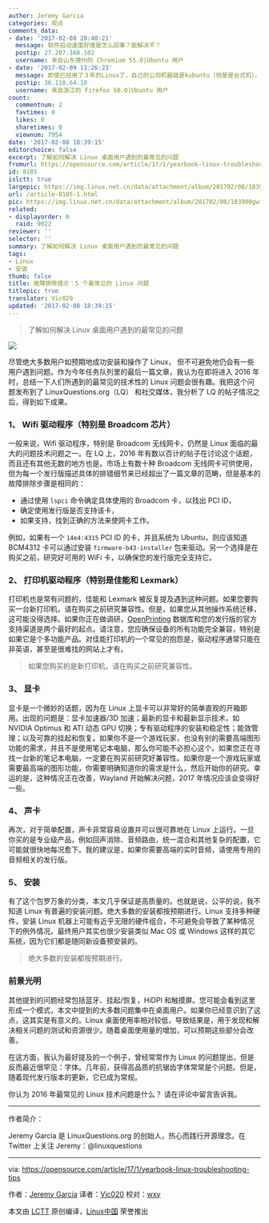 ```yaml
---
author: Jeremy Garcia
categories: 观点
comments_data:
- date: '2017-02-08 20:48:21'
  message: 软件启动速度好慢是怎么回事？能解决不？
  postip: 27.207.168.102
  username: 来自山东德州的 Chromium 55.0|Ubuntu 用户
- date: '2017-02-09 11:26:23'
  message: 即使已经用了３年的Linux了，自己的公司机器就是kubuntu（但是是台式机），但感觉给笔记本安装Linux仍是提心吊胆，生怕哪个驱动又不好使了．
  postip: 36.110.64.10
  username: 来自浙江的 Firefox 50.0|Ubuntu 用户
count:
  commentnum: 2
  favtimes: 0
  likes: 0
  sharetimes: 0
  viewnum: 7954
date: '2017-02-08 18:39:15'
editorchoice: false
excerpt: 了解如何解决 Linux 桌面用户遇到的最常见的问题
fromurl: https://opensource.com/article/17/1/yearbook-linux-troubleshooting-tips
id: 8185
islctt: true
largepic: https://img.linux.net.cn/data/attachment/album/201702/08/183900gwiazaw7474b7v8x.gif
url: /article-8185-1.html
pic: https://img.linux.net.cn/data/attachment/album/201702/08/183900gwiazaw7474b7v8x.gif.thumb.jpg
related:
- displayorder: 0
  raid: 9022
reviewer: ''
selector: ''
summary: 了解如何解决 Linux 桌面用户遇到的最常见的问题
tags:
- Linux
- 安装
thumb: false
title: 故障排除提示：5 个最常见的 Linux 问题
titlepic: true
translator: Vic020
updated: '2017-02-08 18:39:15'
---
```



> 
> 了解如何解决 Linux 桌面用户遇到的最常见的问题
> 
> 
> 


![](/data/attachment/album/201702/08/183900gwiazaw7474b7v8x.gif)


尽管绝大多数用户如预期地成功安装和操作了 Linux， 但不可避免地仍会有一些用户遇到问题。作为今年任务队列里的最后一篇文章，我认为在即将进入 2016 年时，总结一下人们所遇到的最常见的技术性的 Linux 问题会很有趣。我把这个问题发布到了 LinuxQuestions.org（LQ） 和社交媒体，我分析了 LQ 的帖子情况之后，得到如下成果。


### 1、 Wifi 驱动程序（特别是 Broadcom 芯片）


一般来说，Wifi 驱动程序，特别是 Broadcom 无线网卡，仍然是 Linux 面临的最大的问题技术问题之一。在 LQ 上，2016 年有数以百计的帖子在讨论这个话题，而且还有其他无数的地方也是。市场上有数十种 Broadcom 无线网卡可供使用，但为每一个发行版描述具体的排错细节来已经超出了一篇文章的范畴，但是基本的故障排除步骤是相同的：


* 通过使用 `lspci` 命令确定具体使用的 Broadcom 卡，以找出 PCI ID，
* 确定使用发行版是否支持该卡，
* 如果支持，找到正确的方法来使网卡工作。


例如，如果有一个 `14e4:4315` PCI ID 的卡，并且系统为 Ubuntu，则应该知道 BCM4312 卡可以通过安装 `firmware-b43-installer` 包来驱动。另一个选择是在购买之前，研究好可用的 WiFi 卡，以确保您的发行版完全支持它。


### 2、 打印机驱动程序（特别是佳能和 Lexmark）


打印机也是常有问题的，佳能和 Lexmark 被反复提及遇到这种问题。如果您要购买一台新打印机，请在购买之前研究兼容性。但是，如果您从其他操作系统迁移，这可能没得选择。如果你正在做调研，[OpenPrinting](http://www.openprinting.org/printers) 数据库和您的发行版的官方支持渠道是两个最好的起点。请注意，您应确保设备的所有功能完全兼容，特别是如果它是个多功能产品。对佳能打印机的一个常见的抱怨是，驱动程序通常只能在非英语，甚至是很难找的网站上才有。



> 
> 如果您购买的是新打印机，请在购买之前研究兼容性。
> 
> 
> 


### 3、 显卡


显卡是一个微妙的话题，因为在 Linux 上显卡可以非常好的简单直观的开箱即用。出现的问题是：显卡加速器/3D 加速；最新的显卡和最新显示技术，如 NVIDIA Optimus 和 ATI 动态 GPU 切换；专有驱动程序的安装和稳定性；能效管理；以及可靠的挂起和恢复。如果你不是一个游戏玩家，也没有别的需要高端图形功能的需求，并且不是使用笔记本电脑，那么你可能不必担心这个。如果您正在寻找一台新的笔记本电脑，一定要在购买前研究好兼容性。如果你是一个游戏玩家或需要最高端的图形功能，你需要明确知道你的需求是什么，然后开始你的研究。幸运的是，这种情况正在改善，Wayland 开始解决问题，2017 年情况应该会变得好一些。


### 4、 声卡


再次，对于简单配置，声卡非常容易设置并可以很可靠地在 Linux 上运行。一旦你买的是专业级产品，例如回声消除、音频路由，统一混合和其他复杂的配置，它可能就很快地每况愈下。我的建议是，如果你需要高端的实时音频，请使用专用的音频相关的发行版。


### 5、 安装


有了这个包罗万象的分类，本文几乎保证是高质量的。也就是说，公平的说，我不知道 Linux 有普遍的安装问题。绝大多数的安装都按预期进行。Linux 支持多种硬件，安装 Linux 机器上可能有近乎无限的硬件组合，不可避免会导致了某种情况下的例外情况。最终用户其实也很少安装类似 Mac OS 或 Windows 这样的其它系统，因为它们都是随同新设备预安装的。



> 
> 绝大多数的安装都按预期进行。
> 
> 
> 


### 前景光明


其他提到的问题经常包括蓝牙、挂起/恢复，HiDPI 和触摸屏。您可能会看到这里形成一个模式，本文中提到的大多数问题集中在桌面用户。如果你已经意识到了这点，这其实是有意义的。Linux 桌面使用率相对较低，导致结果是，用于发现和解决相关问题的测试和资源很少。随着桌面使用量的增加，可以预期这些部分会改善。


在这方面，我认为最好提及的一个例子，曾经常常作为 Linux 的问题提出，但是反而最近很罕见：字体。几年前，获得高品质的抗锯齿字体常常是个问题。但是，随着现代发行版本的更新，它已成为常规。


你认为 2016 年最常见的 Linux 技术问题是什么？ 请在评论中留言告诉我。




---


作者简介：


Jeremy Garcia 是 LinuxQuestions.org 的创始人，热心而践行开源理念。在 Twitter 上关注 Jeremy：@linuxquestions




---


via: <https://opensource.com/article/17/1/yearbook-linux-troubleshooting-tips>


作者：[Jeremy Garcia](https://opensource.com/users/jeremy-garcia) 译者：[Vic020](http://vicyu.net) 校对：[wxy](https://github.com/wxy)


本文由 [LCTT](https://github.com/LCTT/TranslateProject) 原创编译，[Linux中国](https://linux.cn/) 荣誉推出
